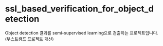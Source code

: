 # ssl_based_verification_for_object_detection
Object detection 결과를 semi-supervised learning으로 검출하는 프로젝트입니다. (부스트캠프 프로젝트 개선)
